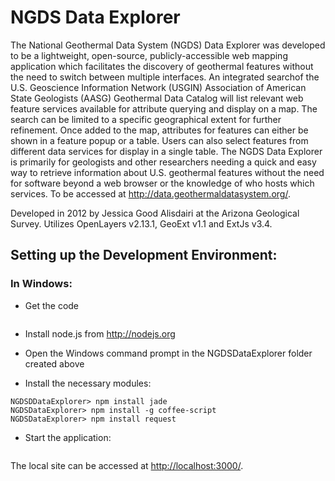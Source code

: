 # NGDS Data Explorer

The National Geothermal Data System (NGDS) Data Explorer was developed to be a lightweight, open-source, publicly-accessible web mapping application which facilitates the discovery of geothermal features without the need to switch between multiple interfaces. An integrated searchof the U.S. Geoscience Information Network (USGIN) Association of American State Geologists (AASG) Geothermal Data Catalog will list relevant web feature services available for attribute querying and display on a map. The search can be limited to a specific geographical extent for further refinement. Once added to the map, attributes for features can either be shown in a feature popup or a table. Users can also select features from different data services for display in a single table. The NGDS Data Explorer is primarily for geologists and other researchers needing a quick and easy way to retrieve information about U.S. geothermal features without the need for software beyond a web browser or the knowledge of who hosts which services. To be accessed at http://data.geothermaldatasystem.org/.

Developed in 2012 by Jessica Good Alisdairi at the Arizona Geological Survey. 
Utilizes OpenLayers v2.13.1, GeoExt v1.1 and ExtJs v3.4.

## Setting up the Development Environment:

### In Windows:

* Get the code
```git clone git@github.com:usgin/NGDSDataExplorer
```	
* Install node.js from http://nodejs.org

* Open the Windows command prompt in the NGDSDataExplorer folder created above
* Install the necessary modules:
```NGDSDataExplorer> npm install express
NGDSDDataExplorer> npm install jade
NGDSDataExplorer> npm install -g coffee-script
NGDSDataExplorer> npm install request
```

* Start the application:
```NGDSDataExplorer> coffee app.coffee
```

The local site can be accessed at [http://localhost:3000/](http://localhost:3000/).